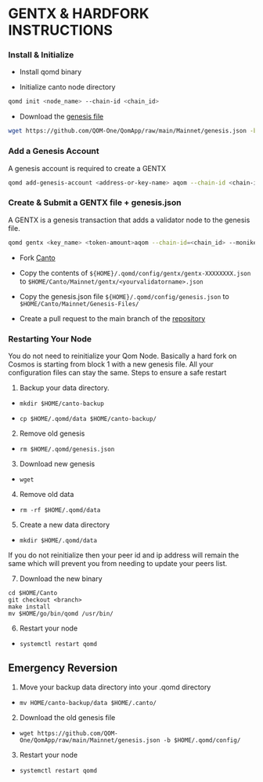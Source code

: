 # GENTX & HARDFORK INSTRUCTIONS

### Install & Initialize 

* Install qomd binary

* Initialize canto node directory 
```bash
qomd init <node_name> --chain-id <chain_id>
```
* Download the [genesis file](https://github.com/QOM-One/QomApp/raw/main/Mainnet/genesis.json)
```bash
wget https://github.com/QOM-One/QomApp/raw/main/Mainnet/genesis.json -b $HOME/.qomd/config
```

### Add a Genesis Account
A genesis account is required to create a GENTX

```bash
qomd add-genesis-account <address-or-key-name> aqom --chain-id <chain-id>
```
### Create & Submit a GENTX file + genesis.json
A GENTX is a genesis transaction that adds a validator node to the genesis file.
```bash
qomd gentx <key_name> <token-amount>aqom --chain-id=<chain_id> --moniker=<your_moniker> --commission-max-change-rate=0.01 --commission-max-rate=0.10 --commission-rate=0.05 --details="<details here>" --security-contact="<email>" --website="<website>"
```
* Fork [Canto](https://github.com/QOM-One/QomApp)

* Copy the contents of `${HOME}/.qomd/config/gentx/gentx-XXXXXXXX.json` to `$HOME/Canto/Mainnet/gentx/<yourvalidatorname>.json`

* Copy the genesis.json file `${HOME}/.qomd/config/genesis.json` to `$HOME/Canto/Mainnet/Genesis-Files/`

* Create a pull request to the main branch of the [repository](https://github.com/QOM-One/QomApp/Mainnet/gentx)

### Restarting Your Node

You do not need to reinitialize your Qom Node. Basically a hard fork on Cosmos is starting from block 1 with a new genesis file. All your configuration files can stay the same. Steps to ensure a safe restart

1) Backup your data directory. 
* `mkdir $HOME/canto-backup` 

* `cp $HOME/.qomd/data $HOME/canto-backup/`

2) Remove old genesis 

* `rm $HOME/.qomd/genesis.json`

3) Download new genesis

* `wget`

4) Remove old data

* `rm -rf $HOME/.qomd/data`

5) Create a new data directory

* `mkdir $HOME/.qomd/data`

If you do not reinitialize then your peer id and ip address will remain the same which will prevent you from needing to update your peers list.

7) Download the new binary
```
cd $HOME/Canto
git checkout <branch>
make install
mv $HOME/go/bin/qomd /usr/bin/
```


6) Restart your node

* `systemctl restart qomd`

## Emergency Reversion

1) Move your backup data directory into your .qomd directory 

* `mv HOME/canto-backup/data $HOME/.canto/`

2) Download the old genesis file

* `wget https://github.com/QOM-One/QomApp/raw/main/Mainnet/genesis.json -b $HOME/.qomd/config/`

3) Restart your node

* `systemctl restart qomd`